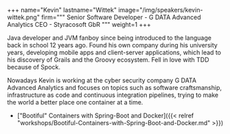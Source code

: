 +++
name="Kevin"
lastname="Wittek"
image="/img/speakers/kevin-wittek.png"
firm="""
Senior Software Developer - G DATA Advanced Analytics
CEO - Styracosoft GbR
"""
weight=1
+++

Java developer and JVM fanboy since being introduced to the language back in school 12 years ago. Found his own company during his university years, developing mobile apps and client-server applications, which lead to his discovery of Grails and the Groovy ecosystem. Fell in love with TDD because of Spock. 

Nowadays Kevin is working at the cyber security company G DATA Advanced Analytics and focuses on topics such as software craftsmanship, infrastructure as code and continuous integration pipelines, trying to make the world a better place one container at a time.

* ["Bootiful" Containers with Spring-Boot and Docker]({{< relref "workshops/Bootiful-Containers-with-Spring-Boot-and-Docker.md" >}})
